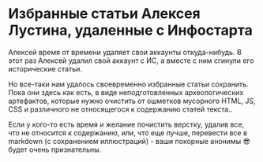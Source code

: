 # Избранные статьи Алексея Лустина, удаленные с Инфостарта

Алексей время от времени удаляет свои аккаунты откуда-нибудь. В этот раз Алексей удалил свой аккаунт с ИС, а вместе с ним сгинули его исторические статьи.

Но все-таки нам удалось своевременно избранные статьи сохранить. Пока они здесь как есть, в виде неподготовленных археологических артефактов, которые нужно очистить от ошметков мусорного HTML, JS, CSS и различного не относящегося к содержанию статей текста..

Если у кого-то есть время и желание почистить верстку, удалив все, что не относится к содержанию, или, что еще лучше, перевести все в markdown (с сохранением иллюстраций) - ваши покорные анонимы :sunglasses: будет очень признательны.

